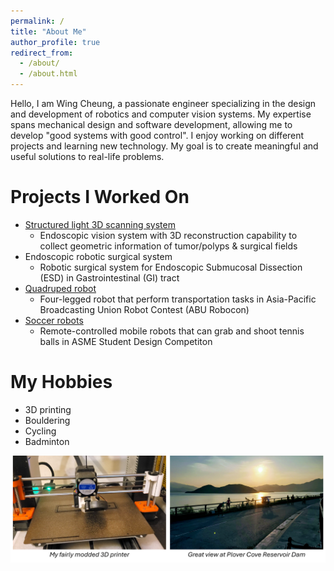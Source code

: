 ```yaml
---
permalink: /
title: "About Me"
author_profile: true
redirect_from: 
  - /about/
  - /about.html
---
```


Hello, I am Wing Cheung, a passionate engineer specializing in the design and development of robotics and computer vision systems. My expertise spans mechanical design and software development, allowing me to develop "good systems with good control". I enjoy working on different projects and learning new technology. My goal is to create meaningful and useful solutions to real-life problems.

Projects I Worked On
======
* [Structured light 3D scanning system](/portfolio/2023-structured-light/)
  * Endoscopic vision system with 3D reconstruction capability to collect geometric information of tumor/polyps & surgical fields
* Endoscopic robotic surgical system
  * Robotic surgical system for Endoscopic Submucosal Dissection (ESD) in Gastrointestinal (GI) tract
* [Quadruped robot](/portfolio/2019-quadruped-robot/)
  * Four-legged robot that perform transportation tasks in Asia-Pacific Broadcasting Union Robot Contest (ABU Robocon)
* [Soccer robots](/portfolio/2018-soccer-robots/)
  * Remote-controlled mobile robots that can grab and shoot tennis balls in ASME Student Design Competiton

My Hobbies
======
* 3D printing
* Bouldering
* Cycling
* Badminton

![](/images/hobbies-0.png)